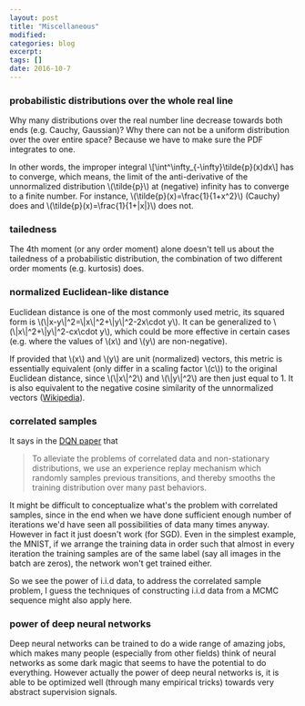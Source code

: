 ```yaml
---
layout: post
title: "Miscellaneous"
modified:
categories: blog
excerpt:
tags: []
date: 2016-10-7
---
```

### probabilistic distributions over the whole real line
Why many distributions over the real number line decrease towards both ends (e.g. Cauchy, Gaussian)? Why there can not be a uniform distribution over the over entire space? Because we have to make sure the PDF integrates to one.

In other words, the improper integral 
\\[\int^\infty_{-\infty}\tilde{p}(x)dx\\]
has to converge, which means, the limit of the anti-derivative of the unnormalized distribution \\(\tilde{p}\\) at (negative) infinity has to converge to a finite number. For instance, \\(\tilde{p}(x)=\frac{1}{1+x^2}\\) (Cauchy) does and \\(\tilde{p}(x)=\frac{1}{1+|x|}\\) does not.


### tailedness
The 4th moment (or any order moment) alone doesn't tell us about the tailedness of a probabilistic distribution, the combination of two different order moments (e.g. kurtosis) does.


### normalized Euclidean-like distance
Euclidean distance is one of the most commonly used metric, its squared form is \\(\\|x-y\\|^2=\\|x\\|^2+\\|y\\|^2-2x\cdot y\\). It can be generalized to \\(\\|x\\|^2+\\|y\\|^2-cx\cdot y\\), which could be more effective in certain cases (e.g. where the values of \\(x\\) and \\(y\\) are non-negative).

If provided that \\(x\\) and \\(y\\) are unit (normalized) vectors, this metric is essentially equivalent (only differ in a scaling factor \\(c\\)) to the original Euclidean distance, since \\(\\|x\\|^2\\) and \\(\\|y\\|^2\\) are then just equal to 1. It is also equivalent to the negative cosine similarity of the unnormalized vectors ([Wikipedia](https://en.wikipedia.org/wiki/Cosine_similarity#Properties)).

### correlated samples
It says in the [DQN paper](https://www.cs.toronto.edu/~vmnih/docs/dqn.pdf) that 
> To alleviate the problems of correlated data and non-stationary distributions, we use an experience replay mechanism which randomly samples previous transitions, and thereby smooths the training distribution over many past behaviors.

It might be difficult to conceptualize what's the problem with correlated samples, since in the end when we have done sufficient enough number of iterations we'd have seen all possibilities of data many times anyway. However in fact it just doesn't work (for SGD). Even in the simplest example, the MNIST, if we arrange the training data in order such that almost in every iteration the training samples are of the same label (say all images in the batch are zeros), the network won't get trained either.

So we see the power of i.i.d data, to address the correlated sample problem, I guess the techniques of constructing i.i.d data from a MCMC sequence might also apply here.

### power of deep neural networks
Deep neural networks can be trained to do a wide range of amazing jobs, which makes many people (especially from other fields) think of neural networks as some dark magic that seems to have the potential to do everything. However actually the power of deep neural networks is, it is able to be optimized well (through many empirical tricks) towards very abstract supervision signals.
